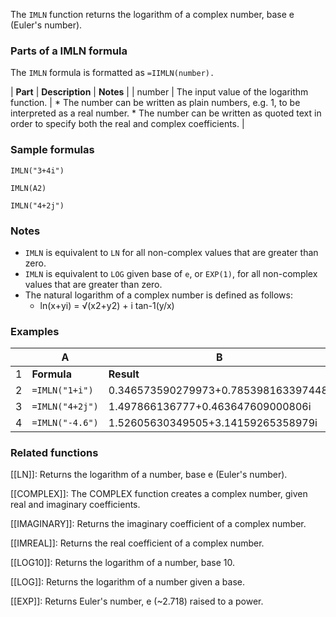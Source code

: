 The `IMLN` function returns the logarithm of a complex number, base e (Euler's number).

### Parts of a IMLN formula

The `IMLN` formula is formatted as `=IIMLN(number).`

| **Part** | **Description** | **Notes** |
| number | The input value of the logarithm function. | * The number can be written as plain numbers, e.g. 1, to be interpreted as a real number. * The number can be written as quoted text in order to specify both the real and complex coefficients. |

### Sample formulas

`IMLN("3+4i")`

`IMLN(A2)`

`IMLN("4+2j")`

### Notes

* `IMLN` is equivalent to `LN` for all non-complex values that are greater than zero.
* `IMLN` is equivalent to `LOG` given base of `e`, or `EXP(1)`, for all non-complex values that are greater than zero.
* The natural logarithm of a complex number is defined as follows:
  + ln(x+yi) = √(x2+y2) + i tan-1(y/x)

### Examples

|  | A | B |
| --- | --- | --- |
| 1 | **Formula** | **Result** |
| 2 | `=IMLN("1+i")` | 0.346573590279973+0.785398163397448i |
| 3 | `=IMLN("4+2j")` | 1.497866136777+0.463647609000806i |
| 4 | `=IMLN("-4.6")` | 1.52605630349505+3.14159265358979i |

### Related functions

[[LN]]: Returns the logarithm of a number, base e (Euler's number).

[[COMPLEX]]: The COMPLEX function creates a complex number, given real and imaginary coefficients.

[[IMAGINARY]]: Returns the imaginary coefficient of a complex number.

[[IMREAL]]: Returns the real coefficient of a complex number.

[[LOG10]]: Returns the logarithm of a number, base 10.

[[LOG]]: Returns the logarithm of a number given a base.

[[EXP]]: Returns Euler's number, e (~2.718) raised to a power.